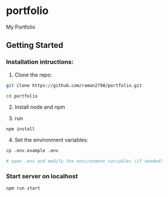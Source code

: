 # portfolio

My Portfolio

## Getting Started

### Installation intructions:

1. Clone the repo:

```bash
git clone https://github.com/raman2798/portfolio.git

cd portfolio
```

2. Install node and npm

3. run

```
npm install
```

4. Set the environment variables:

```bash
cp .env.example .env

# open .env and modify the environment variables (if needed)
```

### Start server on localhost

```bash
npm run start
```
